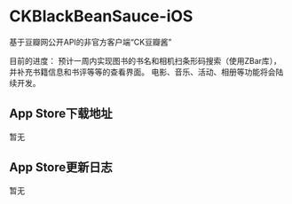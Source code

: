 CKBlackBeanSauce-iOS
====================

基于豆瓣网公开API的非官方客户端“CK豆瓣酱”

目前的进度：
预计一周内实现图书的书名和相机扫条形码搜索（使用ZBar库），并补充书籍信息和书评等等的查看界面。
电影、音乐、活动、相册等功能将会陆续开发。

App Store下载地址
-----------------
暂无

App Store更新日志
-----------------
暂无

